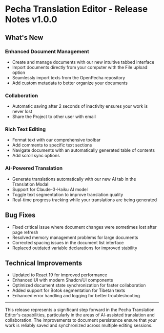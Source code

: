 # Pecha Translation Editor - Release Notes v1.0.0

## What's New

### Enhanced Document Management

- Create and manage documents with our new intuitive tabbed interface
- Import documents directly from your computer with the File upload option
- Seamlessly import texts from the OpenPecha repository
- Add custom metadata to better organize your documents

### Collaboration

- Automatic saving after 2 seconds of inactivity ensures your work is never lost
- Share the Project to other user with email

### Rich Text Editing

- Format text with our comprehensive toolbar
- Add comments to specific text sections
- Navigate documents with an automatically generated table of contents
- Add scroll sync options

### AI-Powered Translation

- Generate translations automatically with our new AI tab in the Translation Modal
- Support for Claude-3-Haiku AI model
- Toggle text segmentation to improve translation quality
- Real-time progress tracking while your translations are being generated

## Bug Fixes

- Fixed critical issue where document changes were sometimes lost after page refresh
- Resolved memory management problems for large documents
- Corrected spacing issues in the document list interface
- Replaced outdated variable declarations for improved stability

## Technical Improvements

- Updated to React 19 for improved performance
- Enhanced UI with modern Shadcn/UI components
- Optimized document state synchronization for faster collaboration
- Added support for Botok segmentation for Tibetan texts
- Enhanced error handling and logging for better troubleshooting

---

This release represents a significant step forward in the Pecha Translation Editor's capabilities, particularly in the areas of AI-assisted translation and collaboration. The improvements to document persistence ensure that your work is reliably saved and synchronized across multiple editing sessions.
